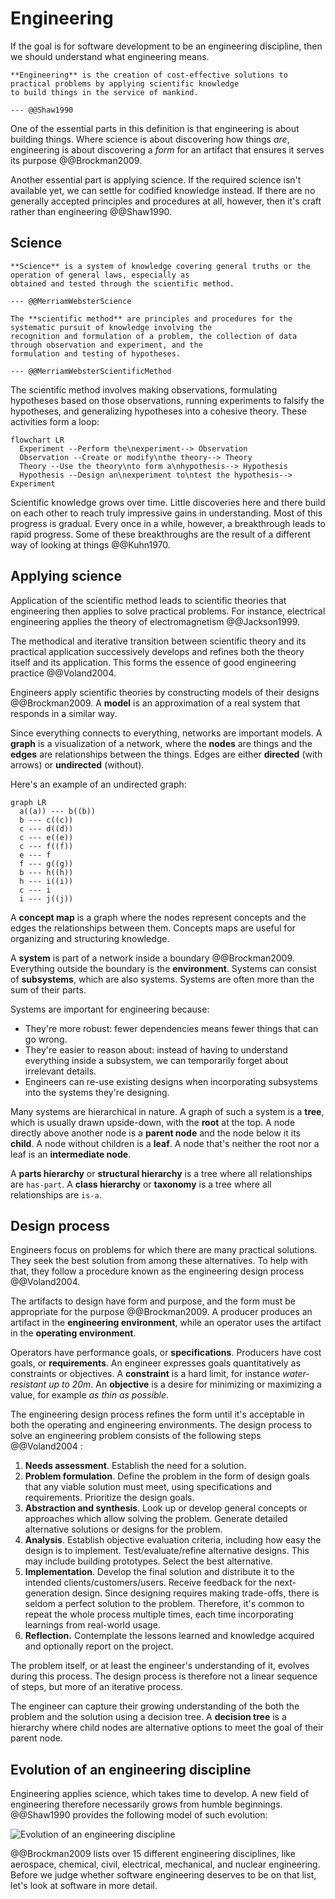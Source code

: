 # Engineering

If the goal is for software development to be an engineering discipline, then we should understand what
engineering means.

```admonish tldr title="Definition"
**Engineering** is the creation of cost-effective solutions to practical problems by applying scientific knowledge
to build things in the service of mankind.

--- @@Shaw1990
```

One of the essential parts in this definition is that engineering is about building things.
Where science is about discovering how things _are_, engineering is about discovering a _form_ for an artifact that
ensures it serves its purpose @@Brockman2009.

Another essential part is applying science.
If the required science isn't available yet, we can settle for codified knowledge instead.
If there are no generally accepted principles and procedures at all, however, then it's craft rather than engineering
@@Shaw1990.


## Science

```admonish tldr title="Definition"
**Science** is a system of knowledge covering general truths or the operation of general laws, especially as
obtained and tested through the scientific method.

--- @@MerriamWebsterScience
```

```admonish tldr title="Definition"
The **scientific method** are principles and procedures for the systematic pursuit of knowledge involving the
recognition and formulation of a problem, the collection of data through observation and experiment, and the
formulation and testing of hypotheses.

--- @@MerriamWebsterScientificMethod
```

The scientific method involves making observations, formulating hypotheses based on those observations,
running experiments to falsify the hypotheses, and generalizing hypotheses into a cohesive theory.
These activities form a loop:

```mermaid
flowchart LR
  Experiment --Perform the\nexperiment--> Observation
  Observation --Create or modify\nthe theory--> Theory
  Theory --Use the theory\nto form a\nhypothesis--> Hypothesis
  Hypothesis --Design an\nexperiment to\ntest the hypothesis--> Experiment
```

Scientific knowledge grows over time.
Little discoveries here and there build on each other to reach truly impressive gains in understanding.
Most of this progress is gradual.
Every once in a while, however, a breakthrough leads to rapid progress.
Some of these breakthroughs are the result of a different way of looking at things @@Kuhn1970.


## Applying science

Application of the scientific method leads to scientific theories that engineering then applies to solve practical
problems.
For instance, electrical engineering applies the theory of electromagnetism @@Jackson1999.

The methodical and iterative transition between scientific theory and its practical application successively develops
and refines both the theory itself and its application.
This forms the essence of good engineering practice @@Voland2004.

Engineers apply scientific theories by constructing models of their designs @@Brockman2009.
A **model** is an approximation of a real system that responds in a similar way.

Since everything connects to everything, networks are important models.
A **graph** is a visualization of a network, where the **nodes** are things and the **edges** are relationships between the
things.
Edges are either **directed** (with arrows) or **undirected** (without).

Here's an example of an undirected graph:

```mermaid
graph LR
  a((a)) --- b((b))
  b --- c((c))
  c --- d((d))
  c --- e((e))
  c --- f((f))
  e --- f
  f --- g((g))
  b --- h((h))
  h --- i((i))
  c --- i
  i --- j((j))
```

A **concept map** is a graph where the nodes represent concepts and the edges the relationships between them.
Concepts maps are useful for organizing and structuring knowledge.

A **system** is part of a network inside a boundary @@Brockman2009.
Everything outside the boundary is the **environment**.
Systems can consist of **subsystems**, which are also systems.
Systems are often more than the sum of their parts.

Systems are important for engineering because:

- They're more robust: fewer dependencies means fewer things that can go wrong.
- They're easier to reason about: instead of having to understand everything inside a subsystem, we can temporarily
  forget about irrelevant details.
- Engineers can re-use existing designs when incorporating subsystems into the systems they're designing.

Many systems are hierarchical in nature.
A graph of such a system is a **tree**, which is usually drawn upside-down, with the **root** at the top.
A node directly above another node is a **parent node** and the node below it its **child**.
A node without children is a **leaf**.
A node that's neither the root nor a leaf is an **intermediate node**.

A **parts hierarchy** or **structural hierarchy** is a tree where all relationships are `has-part`.
A **class hierarchy** or **taxonomy** is a tree where all relationships are `is-a`.


## Design process

Engineers focus on problems for which there are many practical solutions.
They seek the best solution from among these alternatives.
To help with that, they follow a procedure known as the engineering design process @@Voland2004.

The artifacts to design have form and purpose, and the form must be appropriate for the purpose @@Brockman2009.
A producer produces an artifact in the **engineering environment**, while an operator uses the artifact in the
**operating environment**.

Operators have performance goals, or **specifications**.
Producers have cost goals, or **requirements**.
An engineer expresses goals quantitatively as constraints or objectives.
A **constraint** is a hard limit, for instance _water-resistant up to 20m_.
An **objective** is a desire for minimizing or maximizing a value, for example _as thin as possible_.

The engineering design process refines the form until it's acceptable in both the operating and
engineering environments.
The design process to solve an engineering problem consists of the following steps @@Voland2004 :

1. **Needs assessment**.
  Establish the need for a solution.
2. **Problem formulation**.
  Define the problem in the form of design goals that any viable solution must meet, using specifications and
  requirements.
  Prioritize the design goals.
3. **Abstraction and synthesis**.
  Look up or develop general concepts or approaches which allow solving the problem.
  Generate detailed alternative solutions or designs for the problem.
4. **Analysis**.
  Establish objective evaluation criteria, including how easy the design is to implement.
  Test/evaluate/refine alternative designs. This may include building prototypes.
  Select the best alternative.
5. **Implementation**.
  Develop the final solution and distribute it to the intended clients/customers/users.
  Receive feedback for the next-generation design.
  Since designing requires making trade-offs, there is seldom a perfect solution to the problem.
  Therefore, it's common to repeat the whole process multiple times, each time incorporating learnings from
  real-world usage.
6. **Reflection.**
  Contemplate the lessons learned and knowledge acquired and optionally report on the project.

The problem itself, or at least the engineer's understanding of it, evolves during this process.
The design process is therefore not a linear sequence of steps, but more of an iterative process.

The engineer can capture their growing understanding of the both the problem and the solution using a decision tree.
A **decision tree** is a hierarchy where child nodes are alternative options to meet the goal of their parent node.


## Evolution of an engineering discipline

Engineering applies science, which takes time to develop.
A new field of engineering therefore necessarily grows from humble beginnings.
@@Shaw1990 provides the following model of such evolution:

![Evolution of an engineering discipline](https://www.researchgate.net/profile/Trevor-Bihl/publication/339029049/figure/download/fig2/AS:854876443660288@1580829835253/Shaws-Model-of-the-evolution-of-engineering-disciplines-from-14.png)

@@Brockman2009 lists over 15 different engineering disciplines, like aerospace, chemical, civil, electrical, mechanical,
and nuclear engineering.
Before we judge whether software engineering deserves to be on that list, let's look at software in more detail.
